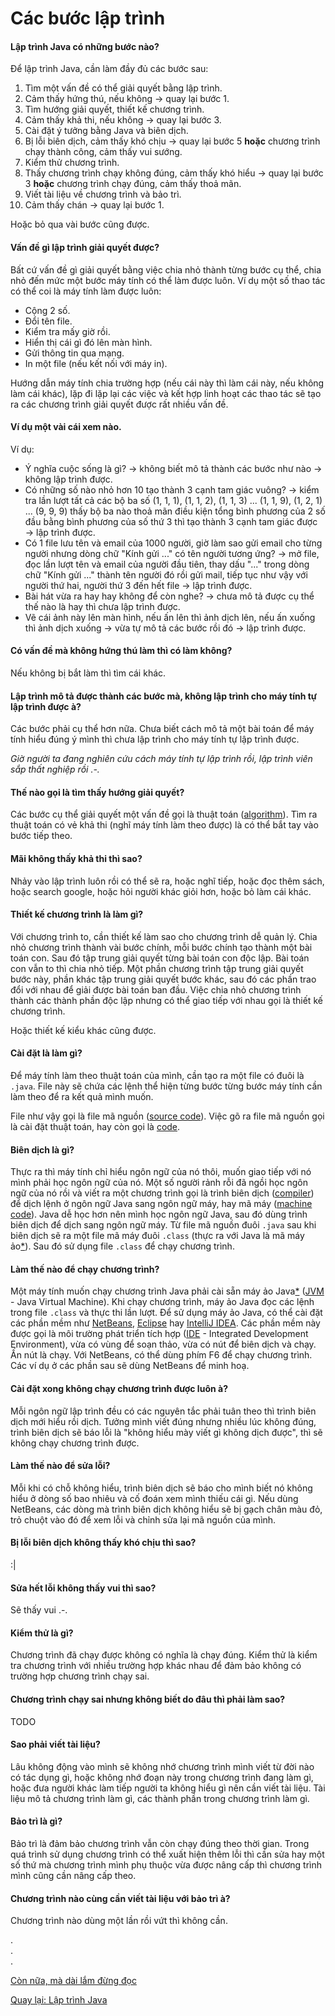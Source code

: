 # Các bước lập trình

#### Lập trình Java có những bước nào?
Để lập trình Java, cần làm đầy đủ các bước sau:

1. Tìm một vấn đề có thể giải quyết bằng lập trình.
2. Cảm thấy hứng thú, nếu không &#8594; quay lại bước 1.
3. Tìm hướng giải quyết, thiết kế chương trình.
4. Cảm thấy khả thi, nếu không &#8594; quay lại bước 3.
5. Cài đặt ý tưởng bằng Java và biên dịch.
6. Bị lỗi biên dịch, cảm thấy khó chịu &#8594; quay lại bước 5 **hoặc** chương trình chạy thành công, cảm thấy vui sướng.
7. Kiểm thử chương trình.
8. Thấy chương trình chạy không đúng, cảm thấy khó hiểu &#8594; quay lại bước 3 **hoặc** chương trình chạy đúng, cảm thấy thoả mãn.
9. Viết tài liệu về chương trình và bảo trì.
10. Cảm thấy chán &#8594; quay lại bước 1.

Hoặc bỏ qua vài bước cũng được.

#### Vấn đề gì lập trình giải quyết được?
Bất cứ vấn đề gì giải quyết bằng việc chia nhỏ thành từng bước cụ thể, chia nhỏ đến mức một bước máy tính có thể làm được luôn.
Ví dụ một số thao tác có thể coi là máy tính làm được luôn:
- Cộng 2 số.
- Đổi tên file.
- Kiểm tra mấy giờ rồi.
- Hiển thị cái gì đó lên màn hình.
- Gửi thông tin qua mạng.
- In một file (nếu kết nối với máy in).

Hướng dẫn máy tính chia trường hợp (nếu cái này thì làm cái này, nếu không làm cái khác), lặp đi lặp lại các việc và kết hợp linh hoạt các thao tác sẽ tạo ra các chương trình giải quyết được rất nhiều vấn đề.

#### Ví dụ một vài cái xem nào.
Ví dụ:
- Ý nghĩa cuộc sống là gì? &#8594; không biết mô tả thành các bước như nào &#8594; không lập trình được.
- Có những số nào nhỏ hơn 10 tạo thành 3 cạnh tam giác vuông? &#8594; kiểm tra lần lượt tất cả các bộ ba số (1, 1, 1), (1, 1, 2), (1, 1, 3) ... (1, 1, 9), (1, 2, 1) ... (9, 9, 9) thấy bộ ba nào thoả mãn điều kiện tổng bình phương của 2 số đầu bằng bình phương của số thứ 3 thì tạo thành 3 cạnh tam giác được &#8594; lập trình được.
- Có 1 file lưu tên và email của 1000 người, giờ làm sao gửi email cho từng người nhưng dòng chữ "Kính gửi ..." có tên người tương ứng? &#8594; mở file, đọc lần lượt tên và email của người đầu tiên, thay dấu "..." trong dòng chữ "Kính gửi ..." thành tên người đó rồi gửi mail, tiếp tục như vậy với người thứ hai, người thứ 3 đến hết file &#8594; lập trình được.
- Bài hát vừa ra hay hay không để còn nghe? &#8594; chưa mô tả được cụ thể thế nào là hay thì chưa lập trình được.
- Vẽ cái ảnh này lên màn hình, nếu ấn lên thì ảnh dịch lên, nếu ấn xuống thì ảnh dịch xuống &#8594; vừa tự mô tả các bước rồi đó &#8594; lập trình được.

#### Có vấn đề mà không hứng thú làm thì có làm không?
Nếu không bị bắt làm thì tìm cái khác.

#### Lập trình mô tả được thành các bước mà, không lập trình cho máy tính tự lập trình được à?
Các bước phải cụ thể hơn nữa. Chưa biết cách mô tả một bài toán để máy tính hiểu đúng ý mình thì chưa lập trình cho máy tính tự lập trình được.

*Giờ người ta đang nghiên cứu cách máy tính tự lập trình rồi, lập trình viên sắp thất nghiệp rồi .-.*

#### Thế nào gọi là tìm thấy hướng giải quyết?
Các bước cụ thể giải quyết một vấn đề gọi là thuật toán ([algorithm](../terminology.md#algorithm)). Tìm ra thuật toán có vẻ khả thi (nghĩ máy tính làm theo được) là có thể bắt tay vào bước tiếp theo.

#### Mãi không thấy khả thi thì sao?
Nhảy vào lập trình luôn rồi có thể sẽ ra, hoặc nghĩ tiếp, hoặc đọc thêm sách, hoặc search google, hoặc hỏi người khác giỏi hơn, hoặc bỏ làm cái khác.

#### Thiết kế chương trình là làm gì?
Với chương trình to, cần thiết kế làm sao cho chương trình dễ quản lý. Chia nhỏ chương trình thành vài bước chính, mỗi bước chính tạo thành một bài toán con. Sau đó tập trung giải quyết từng bài toán con độc lập. Bài toán con vẫn to thì chia nhỏ tiếp. Một phần chương trình tập trung giải quyết bước này, phần khác tập trung giải quyết bước khác, sau đó các phần trao đổi với nhau để giải được bài toán ban đầu. Việc chia nhỏ chương trình thành các thành phần độc lập nhưng có thể giao tiếp với nhau gọi là thiết kế chương trình.

Hoặc thiết kế kiểu khác cũng được.

#### Cài đặt là làm gì?
Để máy tính làm theo thuật toán của mình, cần tạo ra một file có đuôi là `.java`. File này sẽ chứa các lệnh thể hiện từng bước từng bước máy tính cần làm theo để ra kết quả mình muốn.

File như vậy gọi là file mã nguồn ([source code](../terminology.md#source-code)). Việc gõ ra file mã nguồn gọi là cài đặt thuật toán, hay còn gọi là [code](../terminology.md#code).

#### Biên dịch là gì?
Thực ra thì máy tính chỉ hiểu ngôn ngữ của nó thôi, muốn giao tiếp với nó mình phải học ngôn ngữ của nó. Một số người rảnh rỗi đã ngồi học ngôn ngữ của nó rồi và viết ra một chương trình gọi là trình biên dịch ([compiler](../terminology.md#compiler)) để dịch lệnh ở ngôn ngữ Java sang ngôn ngữ máy, hay mã máy ([machine code](../terminology.md#machine-code)). Java dễ học hơn nên mình học ngôn ngữ Java, sau đó dùng trình biên dịch để dịch sang ngôn ngữ máy. Từ file mã nguồn đuôi `.java` sau khi biên dịch sẽ ra một file mã máy đuôi `.class` (thực ra với Java là mã máy ảo[\*](TLDR.md#mã-máy-ảo-là-sao)). Sau đó sử dụng file `.class` để chạy chương trình.

#### Làm thế nào để chạy chương trình?
Một máy tính muốn chạy chương trình Java phải cài sẵn máy ảo Java[\*](TLDR.md#máy-ảo-java-là-gì) ([JVM](../terminology.md#jvm) - Java Virtual Machine). Khi chạy chương trình, máy ảo Java đọc các lệnh trong file `.class` và thực thi lần lượt. Để sử dụng máy ảo Java, có thể cài đặt các phần mềm như [NetBeans](https://netbeans.org/), [Eclipse](https://www.eclipse.org/) hay [IntelliJ IDEA](https://www.jetbrains.com/idea/). Các phần mềm này được gọi là môi trường phát triển tích hợp ([IDE](../terminology.md#ide) - Integrated Development Environment), vừa có vùng để soạn thảo, vừa có nút để biên dịch và chạy. Ấn nút là chạy. Với NetBeans, có thể dùng phím F6 để chạy chương trình. Các ví dụ ở các phần sau sẽ dùng NetBeans để minh hoạ.

#### Cài đặt xong không chạy chương trình được luôn à?
Mỗi ngôn ngữ lập trình đều có các nguyên tắc phải tuân theo thì trình biên dịch mới hiểu rồi dịch. Tưởng mình viết đúng nhưng nhiều lúc không đúng, trình biên dịch sẽ báo lỗi là "không hiểu mày viết gì không dịch được", thì sẽ không chạy chương trình được.

#### Làm thế nào để sửa lỗi?
Mỗi khi có chỗ không hiểu, trình biên dịch sẽ báo cho mình biết nó không hiểu ở dòng số bao nhiêu và cố đoán xem mình thiếu cái gì. Nếu dùng NetBeans, các dòng mà trình biên dịch không hiểu sẽ bị gạch chân màu đỏ, trỏ chuột vào đó để xem lỗi và chỉnh sửa lại mã nguồn của mình.

#### Bị lỗi biên dịch không thấy khó chịu thì sao?
:|

#### Sửa hết lỗi không thấy vui thì sao?
Sẽ thấy vui .-.

#### Kiểm thử là gì?
Chương trình đã chạy được không có nghĩa là chạy đúng. Kiểm thử là kiểm tra chương trình với nhiều trường hợp khác nhau để đảm bảo không có trường hợp chương trình chạy sai.

#### Chương trình chạy sai nhưng không biết do đâu thì phải làm sao?
TODO

#### Sao phải viết tài liệu?
Lâu không động vào mình sẽ không nhớ chương trình mình viết từ đời nào có tác dụng gì, hoặc không nhớ đoạn này trong chương trình đang làm gì, hoặc đưa người khác làm tiếp người ta không hiểu gì nên cần viết tài liệu. Tài liệu mô tả chương trình làm gì, các thành phần trong chương trình làm gì.

#### Bảo trì là gì?
Bảo trì là đảm bảo chương trình vẫn còn chạy đúng theo thời gian. Trong quá trình sử dụng chương trình có thể xuất hiện thêm lỗi thì cần sửa hay một số thứ mà chương trình mình phụ thuộc vừa được nâng cấp thì chương trình mình cũng cần nâng cấp theo.

#### Chương trình nào cùng cần viết tài liệu với bảo trì à?
Chương trình nào dùng một lần rồi vứt thì không cần.

.  
.  
.  

[Còn nữa, mà dài lắm đừng đọc](TLDR.md)

[Quay lại: Lập trình Java](..)
